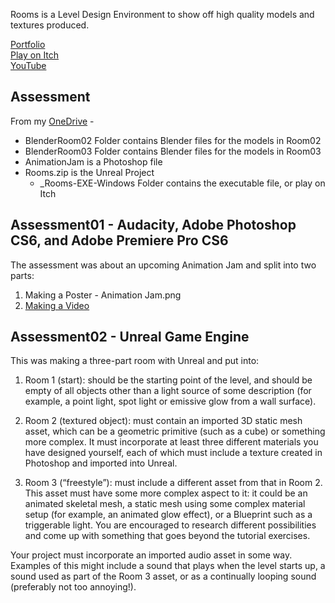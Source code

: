 Rooms is a Level Design Environment to show off high quality models and textures produced.

[Portfolio](https://yuchingho.com/)\
[Play on Itch](https://yuchingho.itch.io/rooms)\
[YouTube](https://youtu.be/XCwwLIuUZGs)

## Assessment

From my [OneDrive](https://1drv.ms/f/s!Aop7ymLBugIggge8X_gd5pCYpIJ3) -
- BlenderRoom02 Folder contains Blender files for the models in Room02 
- BlenderRoom03 Folder contains Blender files for the models in Room03
- AnimationJam is a Photoshop file
- Rooms.zip is the Unreal Project
    - _Rooms-EXE-Windows Folder contains the executable file, or play on Itch

## Assessment01 - Audacity, Adobe Photoshop CS6, and Adobe Premiere Pro CS6
The assessment was about an upcoming Animation Jam and split into two parts:
1) Making a Poster - Animation Jam.png
2) [Making a Video](https://youtu.be/NspRm2WFxl4)

## Assessment02 - Unreal Game Engine
This was making a three-part room with Unreal and put into:
1) Room 1 (start): should be the starting point of the level, and should be empty of all objects other than a light source of some description (for example, a point light, spot light or emissive glow from a wall surface).

2) Room 2 (textured object): must contain an imported 3D static mesh asset, which can be a geometric primitive (such as a cube) or something more complex. It must incorporate at least three different materials you have designed yourself, each of which must include a texture created in Photoshop and imported into Unreal.

3) Room 3 (“freestyle”): must include a different asset from that in Room 2. This asset must have some more complex aspect to it: it could be an animated skeletal mesh, a static mesh using some complex material setup (for example, an animated glow effect), or a Blueprint such as a triggerable light. You are encouraged to research different possibilities and come up with something that goes beyond the tutorial exercises.

Your project must incorporate an imported audio asset in some way. Examples of this might include a sound that plays when the level starts up, a sound used as part of the Room 3 asset, or as a continually looping sound (preferably not too annoying!).
